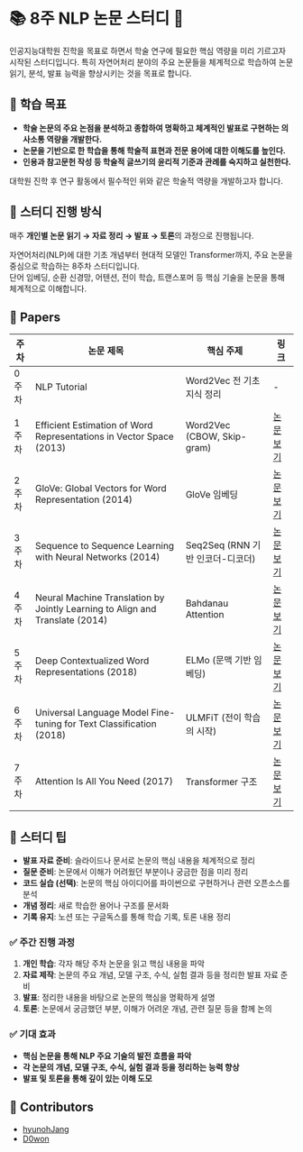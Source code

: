 # 📚 8주 NLP 논문 스터디 🚀

인공지능대학원 진학을 목표로 하면서 학술 연구에 필요한 핵심 역량을 미리 기르고자 시작된 스터디입니다. 특히 자연어처리 분야의 주요 논문들을 체계적으로 학습하여 논문 읽기, 분석, 발표 능력을 향상시키는 것을 목표로 합니다.

## 🎯 학습 목표

- **학술 논문의 주요 논점을 분석하고 종합하여 명확하고 체계적인 발표로 구현하는 의사소통 역량을 개발한다.**
- **논문을 기반으로 한 학습을 통해 학술적 표현과 전문 용어에 대한 이해도를 높인다.**
- **인용과 참고문헌 작성 등 학술적 글쓰기의 윤리적 기준과 관례를 숙지하고 실천한다.**

대학원 진학 후 연구 활동에서 필수적인 위와 같은 학술적 역량을 개발하고자 합니다.

## 📖 스터디 진행 방식

매주 **개인별 논문 읽기 → 자료 정리 → 발표 → 토론**의 과정으로 진행됩니다.

자연어처리(NLP)에 대한 기초 개념부터 현대적 모델인 Transformer까지, 주요 논문을 중심으로 학습하는 8주차 스터디입니다.  
단어 임베딩, 순환 신경망, 어텐션, 전이 학습, 트랜스포머 등 핵심 기술을 논문을 통해 체계적으로 이해합니다.

## 📄 Papers

| 주차  | 논문 제목                                                                    | 핵심 주제                        | 링크                                            |
| ----- | ---------------------------------------------------------------------------- | -------------------------------- | ----------------------------------------------- |
| 0주차 | NLP Tutorial                                                                 | Word2Vec 전 기초 지식 정리       | -                                               |
| 1주차 | Efficient Estimation of Word Representations in Vector Space (2013)          | Word2Vec (CBOW, Skip-gram)       | [논문 보기](https://arxiv.org/abs/1301.3781)    |
| 2주차 | GloVe: Global Vectors for Word Representation (2014)                         | GloVe 임베딩                     | [논문 보기](https://aclanthology.org/D14-1162/) |
| 3주차 | Sequence to Sequence Learning with Neural Networks (2014)                    | Seq2Seq (RNN 기반 인코더-디코더) | [논문 보기](https://arxiv.org/abs/1409.3215)    |
| 4주차 | Neural Machine Translation by Jointly Learning to Align and Translate (2014) | Bahdanau Attention               | [논문 보기](https://arxiv.org/abs/1409.0473)    |
| 5주차 | Deep Contextualized Word Representations (2018)                              | ELMo (문맥 기반 임베딩)          | [논문 보기](https://arxiv.org/abs/1802.05365)   |
| 6주차 | Universal Language Model Fine-tuning for Text Classification (2018)          | ULMFiT (전이 학습의 시작)        | [논문 보기](https://arxiv.org/abs/1801.06146)   |
| 7주차 | Attention Is All You Need (2017)                                             | Transformer 구조                 | [논문 보기](https://arxiv.org/abs/1706.03762)   |

## 🧭 스터디 팁

- **발표 자료 준비**: 슬라이드나 문서로 논문의 핵심 내용을 체계적으로 정리
- **질문 준비**: 논문에서 이해가 어려웠던 부분이나 궁금한 점을 미리 정리
- **코드 실습 (선택)**: 논문의 핵심 아이디어를 파이썬으로 구현하거나 관련 오픈소스를 분석
- **개념 정리**: 새로 학습한 용어나 구조를 문서화
- **기록 유지**: 노션 또는 구글독스를 통해 학습 기록, 토론 내용 정리

### ✅ 주간 진행 과정

1. **개인 학습**: 각자 해당 주차 논문을 읽고 핵심 내용을 파악
2. **자료 제작**: 논문의 주요 개념, 모델 구조, 수식, 실험 결과 등을 정리한 발표 자료 준비
3. **발표**: 정리한 내용을 바탕으로 논문의 핵심을 명확하게 설명
4. **토론**: 논문에서 궁금했던 부분, 이해가 어려운 개념, 관련 질문 등을 함께 논의

### ✅ 기대 효과

- **핵심 논문을 통해 NLP 주요 기술의 발전 흐름을 파악**
- **각 논문의 개념, 모델 구조, 수식, 실험 결과 등을 정리하는 능력 향상**
- **발표 및 토론을 통해 깊이 있는 이해 도모**

## 👥 Contributors

- [hyunohJang](https://github.com/hyunohJang)
- [D0won](https://github.com/D0won)
